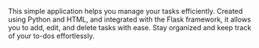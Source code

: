 This simple application helps you manage your tasks efficiently. Created using Python and HTML, and integrated with the Flask framework, it allows you to add, edit, and delete tasks with ease. Stay organized and keep track of your to-dos effortlessly.
